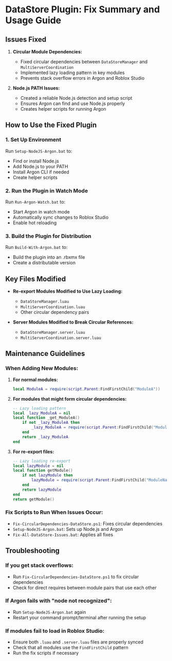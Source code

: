 # DataStore Plugin: Fix Summary and Usage Guide

## Issues Fixed

1. **Circular Module Dependencies:**
   - Fixed circular dependencies between `DataStoreManager` and `MultiServerCoordination`
   - Implemented lazy loading pattern in key modules
   - Prevents stack overflow errors in Argon and Roblox Studio

2. **Node.js PATH Issues:**
   - Created a reliable Node.js detection and setup script
   - Ensures Argon can find and use Node.js properly
   - Creates helper scripts for running Argon

## How to Use the Fixed Plugin

### 1. Set Up Environment
Run `Setup-NodeJS-Argon.bat` to:
- Find or install Node.js
- Add Node.js to your PATH
- Install Argon CLI if needed
- Create helper scripts

### 2. Run the Plugin in Watch Mode
Run `Run-Argon-Watch.bat` to:
- Start Argon in watch mode
- Automatically sync changes to Roblox Studio
- Enable hot reloading

### 3. Build the Plugin for Distribution
Run `Build-With-Argon.bat` to:
- Build the plugin into an .rbxmx file
- Create a distributable version

## Key Files Modified

- **Re-export Modules Modified to Use Lazy Loading:**
  - `DataStoreManager.luau`
  - `MultiServerCoordination.luau`
  - Other circular dependency pairs

- **Server Modules Modified to Break Circular References:**
  - `DataStoreManager.server.luau`
  - `MultiServerCoordination.server.luau`

## Maintenance Guidelines

### When Adding New Modules:

1. **For normal modules:**
   ```lua
   local ModuleA = require(script.Parent:FindFirstChild("ModuleA"))
   ```

2. **For modules that might form circular dependencies:**
   ```lua
   -- Lazy loading pattern
   local _lazy_ModuleA = nil
   local function _get_ModuleA()
       if not _lazy_ModuleA then
           _lazy_ModuleA = require(script.Parent:FindFirstChild("ModuleA"))
       end
       return _lazy_ModuleA
   end
   ```

3. **For re-export files:**
   ```lua
   -- Lazy loading re-export
   local lazyModule = nil
   local function getModule()
       if not lazyModule then
           lazyModule = require(script.Parent:FindFirstChild("ModuleName.server"))
       end
       return lazyModule
   end
   return getModule()
   ```

### Fix Scripts to Run When Issues Occur:

- `Fix-CircularDependencies-DataStore.ps1`: Fixes circular dependencies
- `Setup-NodeJS-Argon.bat`: Sets up Node.js and Argon
- `Fix-All-DataStore-Issues.bat`: Applies all fixes

## Troubleshooting

### If you get stack overflows:
- Run `Fix-CircularDependencies-DataStore.ps1` to fix circular dependencies
- Check for direct requires between module pairs that use each other

### If Argon fails with "node not recognized":
- Run `Setup-NodeJS-Argon.bat` again
- Restart your command prompt/terminal after running the setup

### If modules fail to load in Roblox Studio:
- Ensure both `.luau` and `.server.luau` files are properly synced
- Check that all modules use the `FindFirstChild` pattern
- Run the fix scripts if necessary
